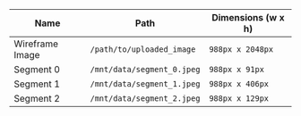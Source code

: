 | Name | Path | Dimensions (w x h) |
| --- | --- | --- |
| Wireframe Image | `/path/to/uploaded_image` | `988px x 2048px` |
| Segment 0 | `/mnt/data/segment_0.jpeg` | `988px x 91px` |
| Segment 1 | `/mnt/data/segment_1.jpeg` | `988px x 406px` |
| Segment 2 | `/mnt/data/segment_2.jpeg` | `988px x 129px` |